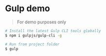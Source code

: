 # Gulp demo

> For demo purposes only

```bash
# Install the latest Gulp CLI tools globally
$ npm i gulpjs/gulp-cli -g

# Run from project folder
$ gulp
```
